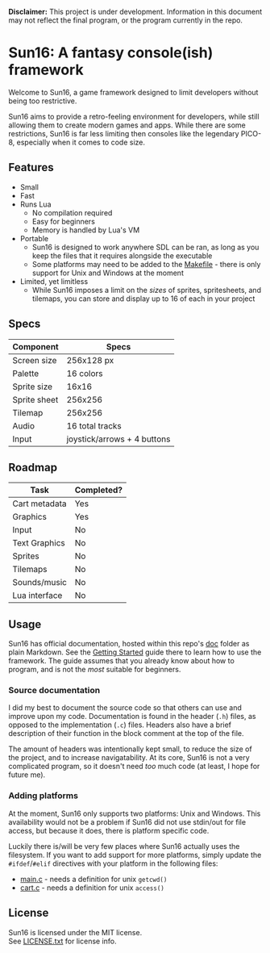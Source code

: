 **Disclaimer:** This project is under development. Information in this document
may not reflect the final program, or the program currently in the repo.

# Sun16: A fantasy console(ish) framework
Welcome to Sun16, a game framework designed to limit developers without being
too restrictive.  

Sun16 aims to provide a retro-feeling environment for developers, while still
allowing them to create modern games and apps. While there are some restrictions,
Sun16 is far less limiting then consoles like the legendary PICO-8, especially
when it comes to code size.

## Features
- Small
- Fast
- Runs Lua
	- No compilation required
	- Easy for beginners
	- Memory is handled by Lua's VM
- Portable
	- Sun16 is designed to work anywhere SDL can be ran, as long as you keep
	  the files that it requires alongside the executable
	- Some platforms may need to be added to the [Makefile](Makefile) - there
	  is only support for Unix and Windows at the moment
- Limited, yet limitless
	- While Sun16 imposes a limit on the *sizes* of sprites, spritesheets, and
	  tilemaps, you can store and display up to 16 of each in your project

## Specs
| Component			| Specs						  |
|-------------------|-----------------------------|
| Screen size		| 256x128 px				  |
| Palette			| 16 colors					  |
| Sprite size		| 16x16						  |
| Sprite sheet		| 256x256					  |
| Tilemap			| 256x256					  |
| Audio				| 16 total tracks			  |
| Input				| joystick/arrows + 4 buttons |

## Roadmap
| Task          | Completed? |
|---------------|------------|
| Cart metadata | Yes        |
| Graphics      | Yes        |
| Input         | No         |
| Text Graphics | No         |
| Sprites       | No         |
| Tilemaps      | No         |
| Sounds/music  | No         |
| Lua interface | No         |

## Usage
Sun16 has official documentation, hosted within this repo's [doc](doc/) folder 
as plain Markdown. See the [Getting Started](doc/getting_started.md) guide
there to learn how to use the framework. The guide assumes that you already
know about how to program, and is not the *most* suitable for beginners.

### Source documentation
I did my best to document the source code so that others can use and improve
upon my code. Documentation is found in the header (`.h`) files, as opposed
to the implementation (`.c`) files. Headers also have a brief description of
their function in the block comment at the top of the file.  

The amount of headers was intentionally kept small, to reduce the size of
the project, and to increase navigatability. At its core, Sun16 is not a
very complicated program, so it doesn't need *too* much code (at least, I
hope for future me).

### Adding platforms
At the moment, Sun16 only supports two platforms: Unix and Windows. This 
availability would not be a problem if Sun16 did not use stdin/out for file
access, but because it does, there is platform specific code.  

Luckily there is/will be very few places where Sun16 actually uses the
filesystem. If you want to add support for more platforms, simply update the
`#ifdef`/`#elif` directives with your platform in the following files:
- [main.c](main.c) - needs a definition for unix `getcwd()`
- [cart.c](src/cart.c) - needs a definition for unix `access()`

## License
Sun16 is licensed under the MIT license.  
See [LICENSE.txt](LICENSE.txt) for license info.
